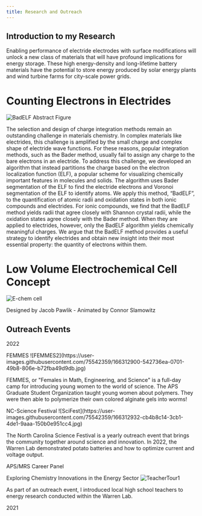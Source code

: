 ```yaml
---
title: Research and Outreach
---
```


## Introduction to my Research
<p class="message">
  Enabling performance of electride electrodes with surface modifications will unlock a new class of materials that will have profound implications for energy storage. These high energy-density and long-lifetime battery materials have the potential to store energy produced by solar energy plants and wind turbine farms for city-scale power grids. 
</p>

# Counting Electrons in Electrides
![BadELF Abstract Figure](https://pubs.acs.org/cms/10.1021/jacs.3c10876/asset/images/medium/ja3c10876_0004.gif)
<p class="description">
The selection and design of charge integration methods remain an outstanding challenge in materials chemistry. In complex materials like electrides, this challenge is amplified by the small charge and complex shape of electride wave functions. For these reasons, popular integration methods, such as the Bader method, usually fail to assign any charge to the bare electrons in an electride. To address this challenge, we developed an algorithm that instead partitions the charge based on the electron localization function (ELF), a popular scheme for visualizing chemically important features in molecules and solids. The algorithm uses Bader segmentation of the ELF to find the electride electrons and Voronoi segmentation of the ELF to identify atoms. We apply this method, “BadELF”, to the quantification of atomic radii and oxidation states in both ionic compounds and electrides. For ionic compounds, we find that the BadELF method yields radii that agree closely with Shannon crystal radii, while the oxidation states agree closely with the Bader method. When they are applied to electrides, however, only the BadELF algorithm yields chemically meaningful charges. We argue that the BadELF method provides a useful strategy to identify electrides and obtain new insight into their most essential property: the quantity of electrons within them.
</p>

# Low Volume Electrochemical Cell Concept  
![E-chem cell](https://raw.githubusercontent.com/ConnorSlamowitz/ConnorSlamowitz.github.io/main/public/post001_Images/ezgif-5-0254f3e370c8.gif)

Designed by Jacob Pawlik - Animated by Connor Slamowitz

## Outreach Events
<p class="message">
  2022
</p>
FEMMES
![FEMMES2](https://user-images.githubusercontent.com/75542359/166312900-542736ea-0701-49b8-806e-b72fba49d9db.jpg)
<p class="description">
  FEMMES, or "Females in Math, Engineering, and Science" is a full-day camp for introducing young women to the world of science. The APS Graduate Student Organization taught young women about polymers. They were then able to polymerize their own colored alginate gels into worms! 
</p>
NC-Science Festival 
![SciFest](https://user-images.githubusercontent.com/75542359/166312932-cb4b8c14-3cb1-4de1-9aaa-150b0e951cc4.jpg)

<p class="description">
  The North Carolina Science Festival is a yearly outreach event that brings the community together around science and innovation. In 2022, the Warren Lab demonstrated potato batteries and how to optimize current and voltage output. 
</p>

APS/MRS Career Panel

Exploring Chemistry Innovations in the Energy Sector
![TeacherTour1](https://user-images.githubusercontent.com/75542359/166313209-2853606a-b8f1-43f7-b90d-c702ec5b03f8.jpg)

<p class="description">
  As part of an outreach event, I introduced local high school teachers to energy research conducted within the Warren Lab. 
</p>

<p class="message">
  2021
</p>
